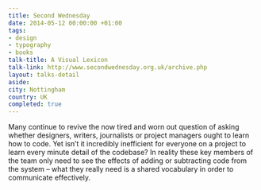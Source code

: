 ```yaml
---
title: Second Wednesday
date: 2014-05-12 00:00:00 +01:00
tags:
- design
- typography
- books
talk-title: A Visual Lexicon
talk-link: http://www.secondwednesday.org.uk/archive.php
layout: talks-detail
aside: 
city: Nottingham
country: UK
completed: true
---
```


Many continue to revive the now tired and worn out question of asking whether designers, writers, journalists or project managers ought to learn how to code. Yet isn’t it incredibly inefficient for everyone on a project to learn every minute detail of the codebase? In reality these key members of the team only need to see the effects of adding or subtracting code from the system – what they really need is a shared vocabulary in order to communicate effectively.